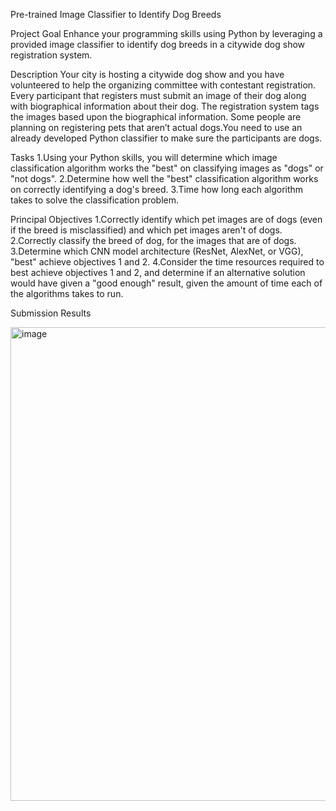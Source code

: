 Pre-trained Image Classifier to Identify Dog Breeds

Project Goal
Enhance your programming skills using Python by leveraging a provided image classifier to identify dog breeds in a citywide dog show registration system.

Description
Your city is hosting a citywide dog show and you have volunteered to help the organizing committee with contestant registration. Every participant that registers must submit an image of their dog along with biographical information about their dog. The registration system tags the images based upon the biographical information.
Some people are planning on registering pets that aren’t actual dogs.You need to use an already developed Python classifier to make sure the participants are dogs.

Tasks
1.Using your Python skills, you will determine which image classification algorithm works the "best" on classifying images as "dogs" or "not dogs".
2.Determine how well the "best" classification algorithm works on correctly identifying a dog's breed. 
3.Time how long each algorithm takes to solve the classification problem. 

Principal Objectives
1.Correctly identify which pet images are of dogs (even if the breed is misclassified) and which pet images aren't of dogs.
2.Correctly classify the breed of dog, for the images that are of dogs.
3.Determine which CNN model architecture (ResNet, AlexNet, or VGG), "best" achieve objectives 1 and 2.
4.Consider the time resources required to best achieve objectives 1 and 2, and determine if an alternative solution would have given a "good enough" result, given the amount of time each of the algorithms takes to run.

Submission Results



<img width="758" alt="image" src="https://github.com/user-attachments/assets/f52cff90-d1e4-4dcc-b39b-6bb9c9538de7">
